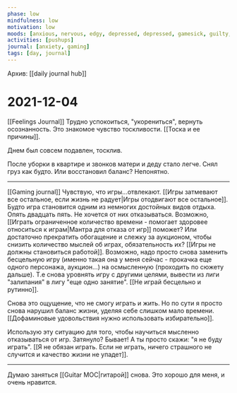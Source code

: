 ```yaml
---
phase: low
mindfulness: low
motivation: low
moods: [anxious, nervous, edgy, depressed, depressed, gamesick, guilty, guilty, frustrated]
activities: [pushups]
journal: [anxiety, gaming]
tags: [day, journal]
---
```

Архив: [[daily journal hub]]
# 2021-12-04

[[Feelings Journal]]
Трудно успокоиться, "укорениться", вернуть осознанность.
Это знакомое чувство тоскливости. [[Тоска и ее причины]].

Днем был совсем подавлен, тосклив.

После уборки в квартире и звонков матери и деду стало легче. Снял груз как будто. Или восстановил баланс? 
Непонятно.
***
[[Gaming journal]]
Чувствую, что игры...отвлекают. [[Игры затмевают все остальное, если жизнь не радует|Игры отодвигают все остальное]].
Будто игра становится одним из немногих достойных видов отдыха. Опять двадцать пять.
Не хочется от них отказываться. Возможно, [[Играть ограниченное количество времени - помогает здоровее относиться к играм|Мантра для отказа от игр]] поможет?
Или достаточно прекратить обогащение и слежку за аукционом, чтобы снизить количество мыслей об играх, обязательность их? [[Игры не должны становиться работой]].
Возможно, надо просто снова заменить бесцельную игру (именно такая она у меня сейчас - прокачка еще одного персонажа, аукцион...) на осмысленную (проходить по сюжету дальше).
Т.е снова уровнять игру с другими целями, вывести из лиги "залипания" в лигу "еще одно занятие". [[Не играй бесцельно и рутинно]].

Снова это ощущение, что не смогу играть и жить.
Но по сути я просто снова нарушил баланс жизни, уделяя себе слишком мало времени.
[[Дофаминовые удовольствия нужно использовать избирательно]].

Использую эту ситуацию для того, чтобы научиться мысленно отказываться от игр. Затянуло? Бывает! 
А ты просто скажи: "я не буду играть".  [[Я не обязан играть. Если не играть, ничего страшного не случится и качество жизни не упадет]].
***

Думаю заняться [[Guitar MOC|гитарой]] снова. Это хорошо для меня, и очень нравится.

